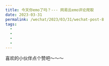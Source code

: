 ```yaml
---
title: 今天你emo了吗？--- 网易云emo评论爬取
date: 2023-03-31
permalink: /wechat/2023/03/31/wechat-post-8
tags:
  - 
  - 
  - 
  - 
---
```


喜欢的小伙伴点个赞吧～～～